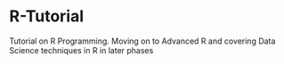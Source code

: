 # R-Tutorial
Tutorial on R Programming. Moving on to Advanced R and covering Data Science techniques in R in later phases
